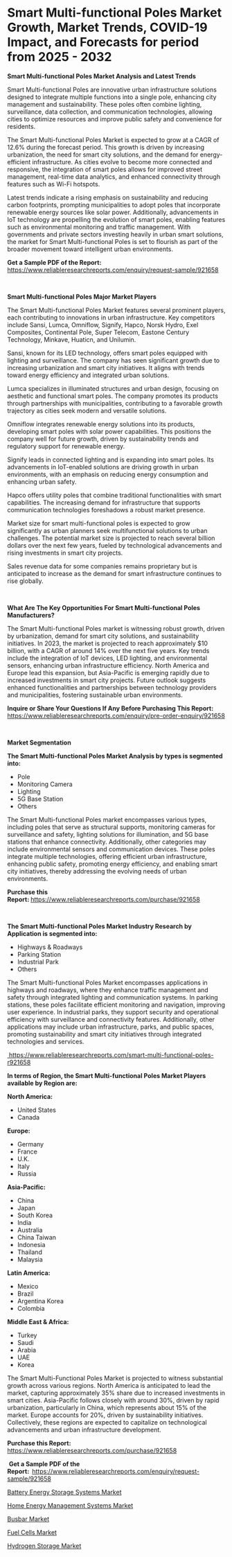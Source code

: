 <p><h1>Smart Multi-functional Poles Market Growth, Market Trends, COVID-19 Impact, and Forecasts for period from 2025 - 2032</h1></p><p><strong>Smart Multi-functional Poles Market Analysis and Latest Trends</strong></p>
<p><p>Smart Multi-functional Poles are innovative urban infrastructure solutions designed to integrate multiple functions into a single pole, enhancing city management and sustainability. These poles often combine lighting, surveillance, data collection, and communication technologies, allowing cities to optimize resources and improve public safety and convenience for residents.</p><p>The Smart Multi-functional Poles Market is expected to grow at a CAGR of 12.6% during the forecast period. This growth is driven by increasing urbanization, the need for smart city solutions, and the demand for energy-efficient infrastructure. As cities evolve to become more connected and responsive, the integration of smart poles allows for improved street management, real-time data analytics, and enhanced connectivity through features such as Wi-Fi hotspots.</p><p>Latest trends indicate a rising emphasis on sustainability and reducing carbon footprints, prompting municipalities to adopt poles that incorporate renewable energy sources like solar power. Additionally, advancements in IoT technology are propelling the evolution of smart poles, enabling features such as environmental monitoring and traffic management. With governments and private sectors investing heavily in urban smart solutions, the market for Smart Multi-functional Poles is set to flourish as part of the broader movement toward intelligent urban environments.</p></p>
<p><strong>Get a Sample PDF of the Report:&nbsp;</strong> <a href="https://www.reliableresearchreports.com/enquiry/request-sample/921658?utm_campaign=123&utm_medium=2&utm_source=Github&utm_content=ia&utm_term=14022025&utm_id=smart-multi-functional-poles">https://www.reliableresearchreports.com/enquiry/request-sample/921658</a></p>
<p>&nbsp;</p>
<p><strong>Smart Multi-functional Poles Major Market Players</strong></p>
<p><p>The Smart Multi-functional Poles Market features several prominent players, each contributing to innovations in urban infrastructure. Key competitors include Sansi, Lumca, Omniflow, Signify, Hapco, Norsk Hydro, Exel Composites, Continental Pole, Super Telecom, Eastone Century Technology, Minkave, Huaticn, and Unilumin.</p><p>Sansi, known for its LED technology, offers smart poles equipped with lighting and surveillance. The company has seen significant growth due to increasing urbanization and smart city initiatives. It aligns with trends toward energy efficiency and integrated urban solutions.</p><p>Lumca specializes in illuminated structures and urban design, focusing on aesthetic and functional smart poles. The company promotes its products through partnerships with municipalities, contributing to a favorable growth trajectory as cities seek modern and versatile solutions.</p><p>Omniflow integrates renewable energy solutions into its products, developing smart poles with solar power capabilities. This positions the company well for future growth, driven by sustainability trends and regulatory support for renewable energy.</p><p>Signify leads in connected lighting and is expanding into smart poles. Its advancements in IoT-enabled solutions are driving growth in urban environments, with an emphasis on reducing energy consumption and enhancing urban safety.</p><p>Hapco offers utility poles that combine traditional functionalities with smart capabilities. The increasing demand for infrastructure that supports communication technologies foreshadows a robust market presence.</p><p>Market size for smart multi-functional poles is expected to grow significantly as urban planners seek multifunctional solutions to urban challenges. The potential market size is projected to reach several billion dollars over the next few years, fueled by technological advancements and rising investments in smart city projects.</p><p>Sales revenue data for some companies remains proprietary but is anticipated to increase as the demand for smart infrastructure continues to rise globally.</p></p>
<p>&nbsp;</p>
<p><strong>What Are The Key Opportunities For Smart Multi-functional Poles Manufacturers?</strong></p>
<p><p>The Smart Multi-functional Poles market is witnessing robust growth, driven by urbanization, demand for smart city solutions, and sustainability initiatives. In 2023, the market is projected to reach approximately $10 billion, with a CAGR of around 14% over the next five years. Key trends include the integration of IoT devices, LED lighting, and environmental sensors, enhancing urban infrastructure efficiency. North America and Europe lead this expansion, but Asia-Pacific is emerging rapidly due to increased investments in smart city projects. Future outlook suggests enhanced functionalities and partnerships between technology providers and municipalities, fostering sustainable urban environments.</p></p>
<p><strong>Inquire or Share Your Questions If Any Before Purchasing This Report:</strong> <a href="https://www.reliableresearchreports.com/enquiry/pre-order-enquiry/921658?utm_campaign=123&utm_medium=2&utm_source=Github&utm_content=ia&utm_term=14022025&utm_id=smart-multi-functional-poles">https://www.reliableresearchreports.com/enquiry/pre-order-enquiry/921658</a></p>
<p>&nbsp;</p>
<p><strong>Market Segmentation</strong></p>
<p><strong>The Smart Multi-functional Poles Market Analysis by types is segmented into:</strong></p>
<p><ul><li>Pole</li><li>Monitoring Camera</li><li>Lighting</li><li>5G Base Station</li><li>Others</li></ul></p>
<p><p>The Smart Multi-functional Poles market encompasses various types, including poles that serve as structural supports, monitoring cameras for surveillance and safety, lighting solutions for illumination, and 5G base stations that enhance connectivity. Additionally, other categories may include environmental sensors and communication devices. These poles integrate multiple technologies, offering efficient urban infrastructure, enhancing public safety, promoting energy efficiency, and enabling smart city initiatives, thereby addressing the evolving needs of urban environments.</p></p>
<p><strong>Purchase this Report:&nbsp;</strong><a href="https://www.reliableresearchreports.com/purchase/921658?utm_campaign=123&utm_medium=2&utm_source=Github&utm_content=ia&utm_term=14022025&utm_id=smart-multi-functional-poles">https://www.reliableresearchreports.com/purchase/921658</a></p>
<p>&nbsp;</p>
<p><strong>The Smart Multi-functional Poles Market Industry Research by Application is segmented into:</strong></p>
<p><ul><li>Highways & Roadways</li><li>Parking Station</li><li>Industrial Park</li><li>Others</li></ul></p>
<p><p>The Smart Multi-functional Poles Market encompasses applications in highways and roadways, where they enhance traffic management and safety through integrated lighting and communication systems. In parking stations, these poles facilitate efficient monitoring and navigation, improving user experience. In industrial parks, they support security and operational efficiency with surveillance and connectivity features. Additionally, other applications may include urban infrastructure, parks, and public spaces, promoting sustainability and smart city initiatives through integrated technologies and services.</p></p>
<p><a href="https://www.reliableresearchreports.com/smart-multi-functional-poles-r921658?utm_campaign=123&utm_medium=2&utm_source=Github&utm_content=ia&utm_term=14022025&utm_id=smart-multi-functional-poles">&nbsp;https://www.reliableresearchreports.com/smart-multi-functional-poles-r921658</a></p>
<p><strong>In terms of Region, the Smart Multi-functional Poles Market Players available by Region are:</strong></p>
<p>
    <p> <strong> North America: </strong>
        <ul>
            <li>United States</li>
            <li>Canada</li>
        </ul>
        </p> 
    <p> <strong> Europe: </strong>
        <ul>
            <li>Germany</li>
            <li>France</li>
            <li>U.K.</li>
            <li>Italy</li>
            <li>Russia</li>
        </ul>
        </p> 
    <p> <strong> Asia-Pacific: </strong>
        <ul>
            <li>China</li>
            <li>Japan</li>
            <li>South Korea</li>
            <li>India</li>
            <li>Australia</li>
            <li>China Taiwan</li>
            <li>Indonesia</li>
            <li>Thailand</li>
            <li>Malaysia</li>
        </ul>
        </p> 
    <p> <strong> Latin America: </strong>
        <ul>
            <li>Mexico</li>
            <li>Brazil</li>
            <li>Argentina Korea</li>
            <li>Colombia</li>
        </ul>
        </p> 
    <p> <strong> Middle East & Africa: </strong>
        <ul>
            <li>Turkey</li>
            <li>Saudi</li>
            <li>Arabia</li>
            <li>UAE</li>
            <li>Korea</li>
        </ul>
    </p>
    </p>
<p><p>The Smart Multi-Functional Poles Market is projected to witness substantial growth across various regions. North America is anticipated to lead the market, capturing approximately 35% share due to increased investments in smart cities. Asia-Pacific follows closely with around 30%, driven by rapid urbanization, particularly in China, which represents about 15% of the market. Europe accounts for 20%, driven by sustainability initiatives. Collectively, these regions are expected to capitalize on technological advancements and urban infrastructure development.</p></p>
<p><strong>Purchase this Report: </strong><a href="https://www.reliableresearchreports.com/purchase/921658?utm_campaign=123&utm_medium=2&utm_source=Github&utm_content=ia&utm_term=14022025&utm_id=smart-multi-functional-poles">https://www.reliableresearchreports.com/purchase/921658</a></p>
<p>&nbsp;<strong>Get a Sample PDF of the Report:&nbsp;&nbsp;</strong><a href="https://www.reliableresearchreports.com/enquiry/request-sample/921658?utm_campaign=123&utm_medium=2&utm_source=Github&utm_content=ia&utm_term=14022025&utm_id=smart-multi-functional-poles">https://www.reliableresearchreports.com/enquiry/request-sample/921658</a></p>
<p><strong></strong></p>
<p><p><a href="https://github.com/agdonthisa/Market-Research-Report-List-1/blob/main/battery-energy-storage-systems-market.md?utm_campaign=123&utm_medium=2&utm_source=Github&utm_content=ia&utm_term=14022025&utm_id=smart-multi-functional-poles">Battery Energy Storage Systems Market</a></p><p><a href="https://github.com/saaindosya/Market-Research-Report-List-1/blob/main/home-energy-management-systems-market.md?utm_campaign=123&utm_medium=2&utm_source=Github&utm_content=ia&utm_term=14022025&utm_id=smart-multi-functional-poles">Home Energy Management Systems Market</a></p><p><a href="https://github.com/penglatilles/Market-Research-Report-List-1/blob/main/busbar-market.md?utm_campaign=123&utm_medium=2&utm_source=Github&utm_content=ia&utm_term=14022025&utm_id=smart-multi-functional-poles">Busbar Market</a></p><p><a href="https://github.com/lalolatiot/Market-Research-Report-List-1/blob/main/fuel-cells-market.md?utm_campaign=123&utm_medium=2&utm_source=Github&utm_content=ia&utm_term=14022025&utm_id=smart-multi-functional-poles">Fuel Cells Market</a></p><p><a href="https://github.com/ternainglin/Market-Research-Report-List-1/blob/main/hydrogen-storage-market.md?utm_campaign=123&utm_medium=2&utm_source=Github&utm_content=ia&utm_term=14022025&utm_id=smart-multi-functional-poles">Hydrogen Storage Market</a></p></p>